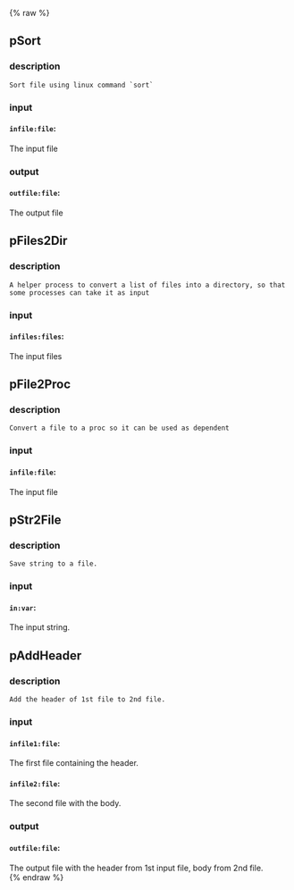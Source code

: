 {% raw %}

## pSort

### description
	Sort file using linux command `sort`

### input
#### `infile:file`:
 The input file  

### output
#### `outfile:file`:
 The output file  

## pFiles2Dir

### description
	A helper process to convert a list of files into a directory, so that some processes can take it as input

### input
#### `infiles:files`:
 The input files  

## pFile2Proc

### description
	Convert a file to a proc so it can be used as dependent

### input
#### `infile:file`:
 The input file  

## pStr2File

### description
	Save string to a file.

### input
#### `in:var`:
 The input string.  

## pAddHeader

### description
	Add the header of 1st file to 2nd file.

### input
#### `infile1:file`:
 The first file containing the header.  
#### `infile2:file`:
 The second file with the body.  

### output
#### `outfile:file`:
 The output file with the header from 1st input file, body from 2nd file.  
{% endraw %}
